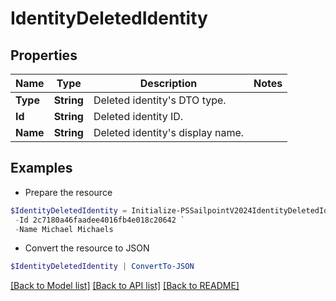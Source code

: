 # IdentityDeletedIdentity
## Properties

Name | Type | Description | Notes
------------ | ------------- | ------------- | -------------
**Type** | **String** | Deleted identity&#39;s DTO type. | 
**Id** | **String** | Deleted identity ID. | 
**Name** | **String** | Deleted identity&#39;s display name. | 

## Examples

- Prepare the resource
```powershell
$IdentityDeletedIdentity = Initialize-PSSailpointV2024IdentityDeletedIdentity  -Type IDENTITY `
 -Id 2c7180a46faadee4016fb4e018c20642 `
 -Name Michael Michaels
```

- Convert the resource to JSON
```powershell
$IdentityDeletedIdentity | ConvertTo-JSON
```

[[Back to Model list]](../README.md#documentation-for-models) [[Back to API list]](../README.md#documentation-for-api-endpoints) [[Back to README]](../README.md)

